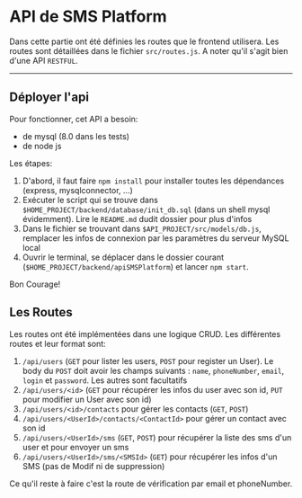# API de SMS Platform

Dans cette partie ont été définies les routes que le frontend utilisera.
Les routes sont détaillées dans le fichier `src/routes.js`.
A noter qu'il s'agit bien d'une API `RESTFUL`.

--------

## Déployer l'api

Pour fonctionner, cet API a besoin:
  - de mysql (8.0 dans les tests)
  - de node js

Les étapes:

1. D'abord, il faut faire `npm install` pour installer toutes les dépendances (express, mysqlconnector, ...)
2. Exécuter le script qui se trouve dans `$HOME_PROJECT/backend/database/init_db.sql` (dans un shell mysql évidemment). Lire le `README.md` dudit dossier pour plus d'infos
3. Dans le fichier se trouvant dans `$API_PROJECT/src/models/db.js`, remplacer les infos de connexion par les paramètres du serveur MySQL local
4. Ouvrir le terminal, se déplacer dans le dossier courant (`$HOME_PROJECT/backend/apiSMSPlatform`) et lancer `npm start`.

Bon Courage!

## Les Routes

Les routes ont été implémentées dans une logique CRUD.
Les différentes routes et leur format sont:

1. `/api/users` (`GET` pour lister les users, `POST` pour register un User). Le body du `POST` doit avoir les champs suivants : `name`, `phoneNumber`, `email`, `login` et `password`. Les autres sont facultatifs
2. `/api/users/<id>` (`GET` pour récupérer les infos du user avec son id, `PUT` pour modifier un User avec son id)
3. `/api/users/<id>/contacts` pour gérer les contacts (`GET`, `POST`)
4. `/api/users/<UserId>/contacts/<ContactId>` pour gérer un contact avec son id
5. `/api/users/<UserId>/sms` (`GET`, `POST`) pour récupérer la liste des sms d'un user et pour envoyer un sms
6. `/api/users/<UserId>/sms/<SMSId>` (`GET`) pour récupérer les infos d'un SMS (pas de Modif ni de suppression)

Ce qu'il reste à faire c'est la route de vérification par email et phoneNumber.
